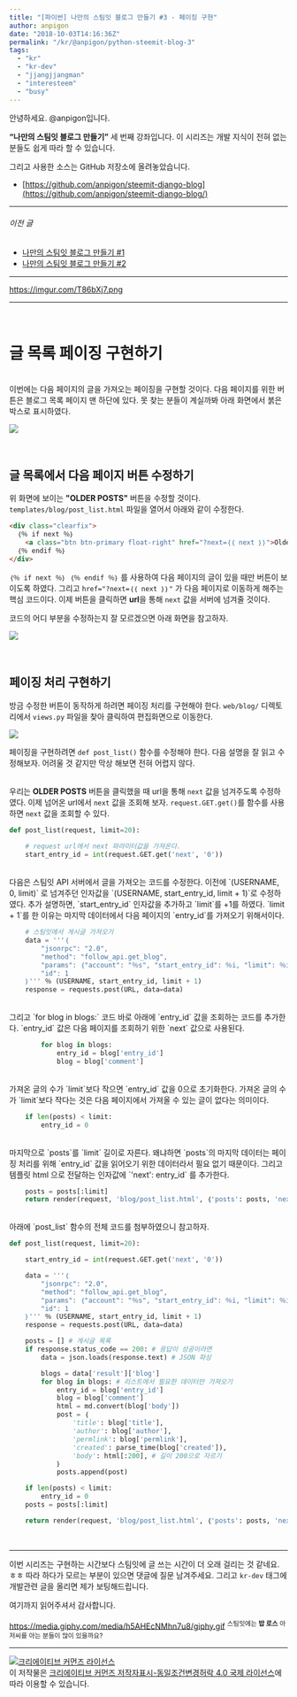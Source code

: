 ```yaml
---
title: "[파이썬] 나만의 스팀잇 블로그 만들기 #3 - 페이징 구현"
author: anpigon
date: "2018-10-03T14:16:36Z"
permalink: "/kr/@anpigon/python-steemit-blog-3"
tags:
  - "kr"
  - "kr-dev"
  - "jjangjjangman"
  - "interesteem"
  - "busy"
---
```

안녕하세요. @anpigon입니다.

**<q>나만의 스팀잇 블로그 만들기</q>** 세 번째 강좌입니다. 이 시리즈는 개발 지식이 전혀 없는 분들도 쉽게 따라 할 수 있습니다.

그리고 사용한 소스는 GitHub 저장소에 올려놓았습니다. 

* [https://github.com/anpigon/steemit-django-blog](https://github.com/anpigon/steemit-django-blog/)


___
###### 이전 글
* [나만의 스팀잇 블로그 만들기 #1](https://steemit.com/kr/@anpigon/python-steemit-blog-1)
* [나만의 스팀잇 블로그 만들기 #2](https://steemit.com/kr/@anpigon/python-steemit-blog-2)
___


https://imgur.com/T86bXj7.png

<hr><br>

# 글 목록 페이징 구현하기

<br>이번에는 다음 페이지의 글을 가져오는 페이징을 구현할 것이다. 다음 페이지를 위한 버튼은 블로그 목록 페이지 맨 하단에 있다. 못 찾는 분들이 계실까봐 아래 화면에서 붉은 박스로 표시하였다.

![](https://imgur.com/uEWroKd.png)

<br>

## 글 목록에서 다음 페이지 버튼 수정하기

위 화면에 보이는 **"OLDER POSTS"** 버튼을 수정할 것이다. `templates/blog/post_list.html` 파일을 열어서 아래와 같이 수정한다.

```html
<div class="clearfix">
  ｛％ if next ％｝
  	<a class="btn btn-primary float-right" href="?next=｛｛ next ｝｝">Older Posts &rarr;</a>
  ｛％ endif ％｝
</div>
```
`｛％ if next ％｝ ｛％ endif ％｝` 를 사용하여 다음 페이지의 글이 있을 때만 버튼이 보이도록 하였다. 그리고 `href="?next=｛｛ next ｝｝"` 가 다음 페이지로 이동하게 해주는 핵심 코드이다. 이제 버튼을 클릭하면 **url**을 통해 `next` 값을 서버에 넘겨줄 것이다.

코드의 어디 부분을 수정하는지 잘 모르겠으면 아래 화면을 참고하자.

![](https://imgur.com/vfD4B4E.png)


<br>

## 페이징 처리 구현하기

방금 수정한 버튼이 동작하게 하려면 페이징 처리를 구현해야 한다. `web/blog/`  디렉토리에서 `views.py` 파일을 찾아 클릭하여 편집화면으로 이동한다.

![](https://imgur.com/ic9SzKg.png)

페이징을 구현하려면 `def post_list()` 함수를 수정해야 한다. 다음 설명을 잘 읽고 수정해보자. 어려울 것 같지만 막상 해보면 전혀 어렵지 않다.

<br>우리는 **OLDER POSTS** 버튼을 클릭했을 때 url을 통해 `next` 값을 넘겨주도록 수정하였다. 이제 넘어온 url에서 `next` 값을 조회해 보자. `request.GET.get()`를 함수를 사용하면 `next` 값을 조회할 수 있다. 

```python
def post_list(request, limit=20):
  
    # request url에서 next 파라미터값을 가져온다.
    start_entry_id = int(request.GET.get('next', '0'))
```

<br>
다음은 스팀잇 API 서버에서 글을 가져오는 코드를 수정한다. 이전에 `(USERNAME, 0, limit)` 로 넘겨주던 인자값을 `(USERNAME, start_entry_id, limit + 1)`로 수정하였다. 추가 설명하면, `start_entry_id` 인자값을 추가하고 `limit`를 +1를 하였다. `limit + 1`를 한 이유는 마지막 데이터에서 다음 페이지의 `entry_id`를 가져오기 위해서이다.

```python
    # 스팀잇에서 게시글 가져오기
    data = '''｛
        "jsonrpc": "2.0",
        "method": "follow_api.get_blog",
        "params": ｛"account": "％s", "start_entry_id": ％i, "limit": ％i｝,
        "id": 1
    ｝''' ％ (USERNAME, start_entry_id, limit + 1)
    response = requests.post(URL, data=data)
```

<br>
그리고 `for blog in blogs:` 코드 바로 아래에 `entry_id` 값을 조회하는 코드를 추가한다. `entry_id` 값은 다음 페이지를 조회하기 위한 `next` 값으로 사용된다.

```python
        for blog in blogs:
            entry_id = blog['entry_id']
            blog = blog['comment']
```

<br>
가져온 글의 수가 `limit`보다 작으면 `entry_id` 값을 0으로 초기화한다. 가져온 글의 수가 `limit`보다 작다는 것은 다음 페이지에서 가져올 수 있는 글이 없다는 의미이다.

```python
    if len(posts) < limit:
        entry_id = 0
```

<br>
마지막으로 `posts`를 `limit` 길이로 자른다. 왜냐하면 `posts`의 마지막 데이터는 페이징 처리를 위해 `entry_id` 값을 읽어오기 위한 데이터라서 필요 없기 때문이다. 그리고 템플릿 html 으로 전달하는 인자값에 `'next': entry_id` 를 추가한다.

```python
    posts = posts[:limit]
    return render(request, 'blog/post_list.html', ｛'posts': posts, 'next': entry_id ｝)
```

<br>
아래에 `post_list` 함수의 전체 코드를 첨부하였으니 참고하자.


```python
def post_list(request, limit=20):

    start_entry_id = int(request.GET.get('next', '0'))

    data = '''｛
        "jsonrpc": "2.0",
        "method": "follow_api.get_blog",
        "params": ｛"account": "％s", "start_entry_id": ％i, "limit": ％i｝,
        "id": 1
    ｝''' ％ (USERNAME, start_entry_id, limit + 1)
    response = requests.post(URL, data=data)

    posts = [] # 게시글 목록
    if response.status_code == 200: # 응답이 성공이라면
        data = json.loads(response.text) # JSON 파싱

        blogs = data['result']['blog']
        for blog in blogs: # 리스트에서 필요한 데이터만 가져오기
            entry_id = blog['entry_id']
            blog = blog['comment']
            html = md.convert(blog['body']) 
            post = ｛
                'title': blog['title'],
                'author': blog['author'],
                'permlink': blog['permlink'],
                'created': parse_time(blog['created']),
                'body': html[:200], # 길이 200으로 자르기
            ｝
            posts.append(post)

    if len(posts) < limit:
        entry_id = 0
    posts = posts[:limit]

    return render(request, 'blog/post_list.html', ｛'posts': posts, 'next': entry_id ｝)
```

<br>


___

이번 시리즈는 구현하는 시간보다 스팀잇에 글 쓰는 시간이 더 오래 걸리는 것 같네요. ㅎㅎ 따라 하다가 모르는 부분이 있으면 댓글에 질문 남겨주세요. 그리고 `kr-dev` 태그에 개발관련 글을 올리면 제가 보팅해드립니다.

여기까지 읽어주셔서 감사합니다.

https://media.giphy.com/media/h5AHEcNMhn7u8/giphy.gif
<sup>스팀잇에는 **밥 로스** 아저씨를 아는 분들이 많이 있을까요?</sup>

___


<a rel="license" href="http://creativecommons.org/licenses/by-sa/4.0/"><img alt="크리에이티브 커먼즈 라이선스" style="border-width:0" src="https://i.creativecommons.org/l/by-sa/4.0/88x31.png" /></a><br />이 저작물은 <a rel="license" href="http://creativecommons.org/licenses/by-sa/4.0/">크리에이티브 커먼즈 저작자표시-동일조건변경허락 4.0 국제 라이선스</a>에 따라 이용할 수 있습니다.






